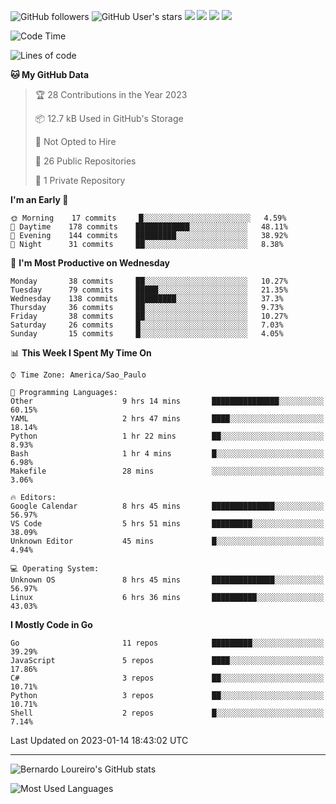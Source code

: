![GitHub followers](https://img.shields.io/github/followers/bernardolm?style=for-the-badge&label=GitHub%20followers) ![GitHub User's stars](https://img.shields.io/github/stars/bernardolm?style=for-the-badge&label=GitHub%20User's%20stars) [![](https://img.shields.io/static/v1?logo=linkedin&label=LinkedIn&message=bernardolm&color=0A66C2&style=for-the-badge)](https://www.linkedin.com/in/bernardolm) [![](https://img.shields.io/static/v1?logo=lastdotfm&label=last.fm&message=bernardolm&color=D51007&style=for-the-badge)](https://www.last.fm/user/bernardolm) [![](https://img.shields.io/static/v1?logo=spotify&label=spotify&message=bernardolou&color=1ED760&style=for-the-badge)](https://open.spotify.com/user/bernardolou) [![](https://img.shields.io/static/v1?logo=awesomelists&label=My%20awesome%20stars&message=⭐⭐⭐&color=FC60A8&style=for-the-badge)](https://github.com/bernardolm/awesome-stars)

<!--START_SECTION:waka-->
![Code Time](http://img.shields.io/badge/Code%20Time-2%2C112%20hrs%2017%20mins-blue)

![Lines of code](https://img.shields.io/badge/From%20Hello%20World%20I%27ve%20Written-1%20Million%20lines%20of%20code-blue)

**🐱 My GitHub Data** 

> 🏆 28 Contributions in the Year 2023
 > 
> 📦 12.7 kB Used in GitHub's Storage 
 > 
> 🚫 Not Opted to Hire
 > 
> 📜 26 Public Repositories 
 > 
> 🔑 1 Private Repository 
 > 
**I'm an Early 🐤** 

```text
🌞 Morning    17 commits     █░░░░░░░░░░░░░░░░░░░░░░░░   4.59% 
🌆 Daytime    178 commits    ████████████░░░░░░░░░░░░░   48.11% 
🌃 Evening    144 commits    █████████░░░░░░░░░░░░░░░░   38.92% 
🌙 Night      31 commits     ██░░░░░░░░░░░░░░░░░░░░░░░   8.38%

```
📅 **I'm Most Productive on Wednesday** 

```text
Monday       38 commits     ██░░░░░░░░░░░░░░░░░░░░░░░   10.27% 
Tuesday      79 commits     █████░░░░░░░░░░░░░░░░░░░░   21.35% 
Wednesday    138 commits    █████████░░░░░░░░░░░░░░░░   37.3% 
Thursday     36 commits     ██░░░░░░░░░░░░░░░░░░░░░░░   9.73% 
Friday       38 commits     ██░░░░░░░░░░░░░░░░░░░░░░░   10.27% 
Saturday     26 commits     █░░░░░░░░░░░░░░░░░░░░░░░░   7.03% 
Sunday       15 commits     █░░░░░░░░░░░░░░░░░░░░░░░░   4.05%

```


📊 **This Week I Spent My Time On** 

```text
⌚︎ Time Zone: America/Sao_Paulo

💬 Programming Languages: 
Other                    9 hrs 14 mins       ███████████████░░░░░░░░░░   60.15% 
YAML                     2 hrs 47 mins       ████░░░░░░░░░░░░░░░░░░░░░   18.14% 
Python                   1 hr 22 mins        ██░░░░░░░░░░░░░░░░░░░░░░░   8.93% 
Bash                     1 hr 4 mins         █░░░░░░░░░░░░░░░░░░░░░░░░   6.98% 
Makefile                 28 mins             ░░░░░░░░░░░░░░░░░░░░░░░░░   3.06%

🔥 Editors: 
Google Calendar          8 hrs 45 mins       ██████████████░░░░░░░░░░░   56.97% 
VS Code                  5 hrs 51 mins       █████████░░░░░░░░░░░░░░░░   38.09% 
Unknown Editor           45 mins             █░░░░░░░░░░░░░░░░░░░░░░░░   4.94%

💻 Operating System: 
Unknown OS               8 hrs 45 mins       ██████████████░░░░░░░░░░░   56.97% 
Linux                    6 hrs 36 mins       ██████████░░░░░░░░░░░░░░░   43.03%

```

**I Mostly Code in Go** 

```text
Go                       11 repos            █████████░░░░░░░░░░░░░░░░   39.29% 
JavaScript               5 repos             ████░░░░░░░░░░░░░░░░░░░░░   17.86% 
C#                       3 repos             ██░░░░░░░░░░░░░░░░░░░░░░░   10.71% 
Python                   3 repos             ██░░░░░░░░░░░░░░░░░░░░░░░   10.71% 
Shell                    2 repos             █░░░░░░░░░░░░░░░░░░░░░░░░   7.14%

```



 Last Updated on 2023-01-14 18:43:02 UTC
<!--END_SECTION:waka-->

---

![Bernardo Loureiro's GitHub stats](https://github-readme-stats.vercel.app/api?username=bernardolm&count_private=true&show_icons=true&theme=nightowl&include_all_commits=true)

![Most Used Languages](https://github-readme-stats.vercel.app/api/top-langs/?username=bernardolm&theme=nightowl&langs_count=99)
